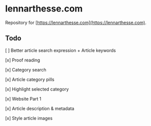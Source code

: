 # lennarthesse.com

Repository for [https://lennarthesse.com](https://lennarthesse.com).

## Todo

[ ] Better article search expression + Article keywords

[x] Proof reading

[x] Category search

[x] Article category pills

[x] Highlight selected category

[x] Website Part 1

[x] Article description & metadata

[x] Style article images